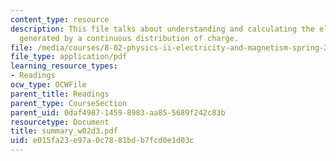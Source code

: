 ```yaml
---
content_type: resource
description: This file talks about understanding and calculating the electric field
  generated by a continuous distribution of charge.
file: /media/courses/8-02-physics-ii-electricity-and-magnetism-spring-2007/e015fa23e97a0c7881bdb7fcd0e1d03c_summary_w02d3.pdf
file_type: application/pdf
learning_resource_types:
- Readings
ocw_type: OCWFile
parent_title: Readings
parent_type: CourseSection
parent_uid: 0daf4987-1459-8983-aa85-5689f242c83b
resourcetype: Document
title: summary_w02d3.pdf
uid: e015fa23-e97a-0c78-81bd-b7fcd0e1d03c
---
```

